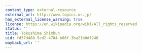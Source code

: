 ```yaml
---
content_type: external-resource
external_url: http://www.topics.or.jp/
has_external_license_warning: true
license: https://en.wikipedia.org/wiki/All_rights_reserved
status: ''
title: Tokushima Shimbun
uid: fd57d488-5cd2-4784-b86f-3ba21b0df246
wayback_url: ''
---
```

